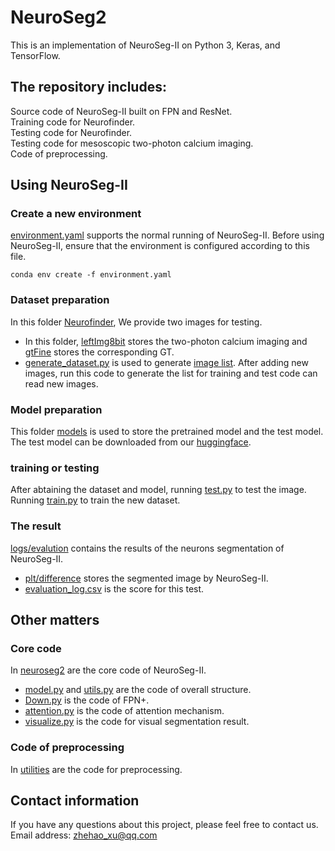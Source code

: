 # NeuroSeg2
This is an implementation of NeuroSeg-II on Python 3, Keras, and TensorFlow.

## The repository includes:

Source code of NeuroSeg-II built on FPN and ResNet.  
Training code for Neurofinder.  
Testing code for Neurofinder.  
Testing code for mesoscopic two-photon calcium imaging.  
Code of preprocessing.  

## Using NeuroSeg-II

### **Create a new environment**  

[environment.yaml](https://github.com/XZH-James/NeuroSeg2/blob/main/NeuroSeg%E2%85%A1-main/NeuroSeg%E2%85%A1-main/environment.yaml) supports the normal running of NeuroSeg-II. Before using NeuroSeg-II, ensure that the environment is configured according to this file.  
```
conda env create -f environment.yaml
```
### **Dataset preparation** 

In this folder [Neurofinder](https://github.com/XZH-James/NeuroSeg2/tree/main/NeuroSeg%E2%85%A1-main/NeuroSeg%E2%85%A1-main/Neurofinder), We provide two images for testing.  
* In this folder, [leftImg8bit](https://github.com/XZH-James/NeuroSeg2/tree/main/NeuroSeg%E2%85%A1-main/NeuroSeg%E2%85%A1-main/Neurofinder/test/leftImg8bit) stores the two-photon calcium imaging and [gtFine](https://github.com/XZH-James/NeuroSeg2/tree/main/NeuroSeg%E2%85%A1-main/NeuroSeg%E2%85%A1-main/Neurofinder/test/gtFine) stores the corresponding GT.  
* [generate_dataset.py](https://github.com/XZH-James/NeuroSeg2/blob/main/NeuroSeg%E2%85%A1-main/NeuroSeg%E2%85%A1-main/Neurofinder/generate_dataset.py) is used to generate [image list](https://github.com/XZH-James/NeuroSeg2/tree/main/NeuroSeg%E2%85%A1-main/NeuroSeg%E2%85%A1-main/Neurofinder/imglists). After adding new images, run this code to generate the list for training and test code can read new images.  

### **Model preparation** 

This folder [models](https://github.com/XZH-James/NeuroSeg2/tree/main/NeuroSeg%E2%85%A1-main/NeuroSeg%E2%85%A1-main/models) is used to store the pretrained model and the test model. The test model can be downloaded from our [huggingface](https://huggingface.co/XZH-James/NeuroSeg2/tree/main).  

### **training or testing** 

After abtaining the dataset and model, running [test.py](https://github.com/XZH-James/NeuroSeg2/blob/main/NeuroSeg%E2%85%A1-main/NeuroSeg%E2%85%A1-main/test.py) to test the image.  
Running [train.py](https://github.com/XZH-James/NeuroSeg2/blob/main/NeuroSeg%E2%85%A1-main/NeuroSeg%E2%85%A1-main/train.py) to train the new dataset.

### **The result** 

[logs/evalution](https://github.com/XZH-James/NeuroSeg2/tree/main/NeuroSeg%E2%85%A1-main/NeuroSeg%E2%85%A1-main/logs/evalution/Neurofinder) contains the results of the neurons segmentation of NeuroSeg-II.  
* [plt/difference](https://github.com/XZH-James/NeuroSeg2/tree/main/NeuroSeg%E2%85%A1-main/NeuroSeg%E2%85%A1-main/logs/evalution/Neurofinder/plt/difference) stores the segmented image by NeuroSeg-II.  
* [evaluation_log.csv](https://github.com/XZH-James/NeuroSeg2/blob/main/NeuroSeg%E2%85%A1-main/NeuroSeg%E2%85%A1-main/logs/evalution/Neurofinder/evaluation_log.csv) is the score for this test.  

## Other matters

### **Core code** 
In [neuroseg2](https://github.com/XZH-James/NeuroSeg2/tree/main/NeuroSeg%E2%85%A1-main/NeuroSeg%E2%85%A1-main/neuroseg2) are the core code of NeuroSeg-II.  
* [model.py](https://github.com/XZH-James/NeuroSeg2/blob/main/NeuroSeg%E2%85%A1-main/NeuroSeg%E2%85%A1-main/neuroseg2/model.py) and [utils.py](https://github.com/XZH-James/NeuroSeg2/blob/main/NeuroSeg%E2%85%A1-main/NeuroSeg%E2%85%A1-main/neuroseg2/utils.py) are the code of overall structure.  
* [Down.py](https://github.com/XZH-James/NeuroSeg2/blob/main/NeuroSeg%E2%85%A1-main/NeuroSeg%E2%85%A1-main/neuroseg2/Down.py) is the code of FPN+.  
* [attention.py](https://github.com/XZH-James/NeuroSeg2/blob/main/NeuroSeg%E2%85%A1-main/NeuroSeg%E2%85%A1-main/neuroseg2/attention.py) is the code of attention mechanism.  
* [visualize.py](https://github.com/XZH-James/NeuroSeg2/blob/main/NeuroSeg%E2%85%A1-main/NeuroSeg%E2%85%A1-main/neuroseg2/visualize.py) is the code for visual segmentation result.  

### **Code of preprocessing** 
In [utilities](https://github.com/XZH-James/NeuroSeg2/tree/main/NeuroSeg%E2%85%A1-main/NeuroSeg%E2%85%A1-main/utilities) are the code for preprocessing.  

## Contact information

If you have any questions about this project, please feel free to contact us. Email address: zhehao_xu@qq.com
